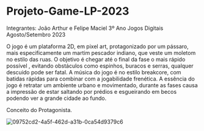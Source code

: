 # Projeto-Game-LP-2023
Integrantes: João Arthur e Felipe Maciel
3º Ano Jogos Digitais
Agosto/Setembro 2023

O jogo é um plataforma 2D, em pixel art, protagonizado por um pássaro, mais especificamente um martim pescador indiano, que veste um moletom no estilo das ruas.
O objetivo é chegar até o final da fase o mais rápido possível , evitando obstáculos como espinhos, buracos e serras, qualquer descuido pode ser fatal.
A música do jogo é no estilo breakcore, com batidas rápidas para combinar com a jogabilidade frenética.
A essência do jogo é retratar um ambiente urbano e movimentado, durante as fases causa a impressão de estar saltando por prédios e esgueirando em becos podendo ver a grande cidade ao fundo.

Conceito do Protagonista.

![09752cd2-4a5f-462d-a31b-0ca54d9379c6](https://github.com/JoaoArthurOA/Projeto-Game-LP-2023/assets/101645963/b8f37f50-12f4-4c8b-ac89-7c6d61a063b5)

